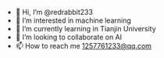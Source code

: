 - 👋 Hi, I’m @redrabbit233
- 👀 I’m interested in machine learning
- 🌱 I’m currently learning in Tianjin University
- 💞️ I’m looking to collaborate on AI
- 📫 How to reach me 1257761233@qq.com

<!---
redrabbit233/redrabbit233 is a ✨ special ✨ repository because its `README.md` (this file) appears on your GitHub profile.
You can click the Preview link to take a look at your changes.
--->
